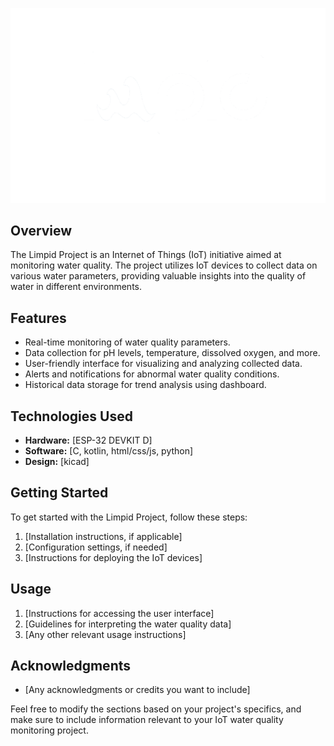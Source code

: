 
<p align="center">
  <img src="/images/logos/Logo_white.png" alt="Limpid Project">
</p>

## Overview

The Limpid Project is an Internet of Things (IoT) initiative aimed at monitoring water quality. The project utilizes IoT devices to collect data on various water parameters, providing valuable insights into the quality of water in different environments.

## Features

- Real-time monitoring of water quality parameters.
- Data collection for pH levels, temperature, dissolved oxygen, and more.
- User-friendly interface for visualizing and analyzing collected data.
- Alerts and notifications for abnormal water quality conditions.
- Historical data storage for trend analysis using dashboard.

## Technologies Used

- **Hardware:** [ESP-32 DEVKIT D]
- **Software:** [C, kotlin, html/css/js, python]
- **Design:** [kicad]

## Getting Started

To get started with the Limpid Project, follow these steps:

1. [Installation instructions, if applicable]
2. [Configuration settings, if needed]
3. [Instructions for deploying the IoT devices]

## Usage

1. [Instructions for accessing the user interface]
2. [Guidelines for interpreting the water quality data]
3. [Any other relevant usage instructions]

## Acknowledgments

- [Any acknowledgments or credits you want to include]

Feel free to modify the sections based on your project's specifics, and make sure to include information relevant to your IoT water quality monitoring project.
